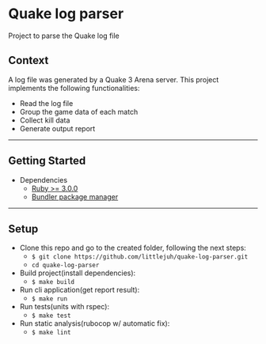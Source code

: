 # Quake log parser
Project to parse the Quake log file
## Context
A log file was generated by a Quake 3 Arena server. This project implements the following functionalities:

+ Read the log file
+ Group the game data of each match
+ Collect kill data
+ Generate output report
---
## Getting Started
+ Dependencies
    + [Ruby >= 3.0.0](https://ruby-doc.org/ "ruby")
    + [Bundler package manager](https://bundler.io/ "bundler")
--- 
## Setup
+ Clone this repo and go to the created folder, following the next steps:
    + `$ git clone https://github.com/littlejuh/quake-log-parser.git`
    + `cd quake-log-parser`
+ Build project(install dependencies):
    + `$ make build`
+ Run cli application(get report result):
    + `$ make run`
+ Run tests(units with rspec):
    + `$ make test`
+ Run static analysis(rubocop w/ automatic fix):
    + `$ make lint`



